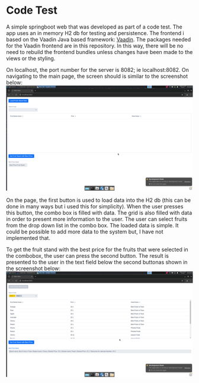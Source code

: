 # Code Test
A simple springboot web that was developed as part of a code test. The app uses an in memory H2 db for testing and persistence. The frontend i based on the Vaadin Java based framework: 
[Vaadin](https://vaadin.com/). The packages needed for the Vaadin frontend are in this repository. In this way, there will be no need to rebuild the frontend bundles unless changes have been made to the views or the styling.

On localhost, the port number for the server is 8082; ie localhost:8082. On navigating to the main page, the screen should is similar to the screenshot below:![Main page.](app-main-page.png) 

On the page, the first button is used to load data into the H2 db (this can be done in many ways but i used this for simplicity). When the user presses this button, the combo box is filled with data. The grid is also filled with data in order to present more information to the user. The user can select fruits from the drop down list in the combo box. The loaded data is simple. It could be possible to add more data to the system but, I have not implemented that.

To get the fruit stand with the best price for the fruits that were selected in the combobox, the user can press the second button. The result is presented to the user in the text field below the second buttonas shown in the screenshot below: ![Main page.](main-page-with-data.png)



